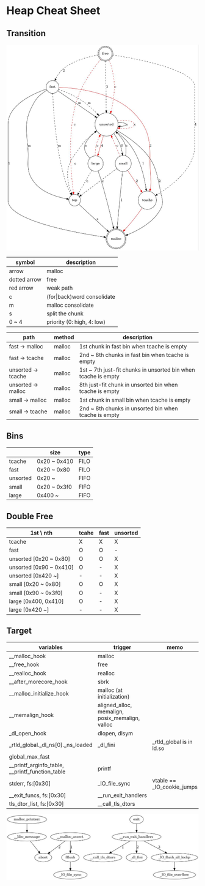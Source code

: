 # Heap Cheat Sheet

## Transition
![heap_trans](./heap_trans.jpg)

| symbol       | description                 |
| ------------ | --------------------------- |
| arrow        | malloc                      |
| dotted arrow | free                        |
| red arrow    | weak path                   |
| c            | (for\|back)word consolidate |
| m            | malloc consolidate          |
| s            | split the chunk             |
| 0 ~ 4        | priority (0: high, 4: low)  |

| path                   | method | description                                                    |
| ---------------------- | ------ | -------------------------------------------------------------- |
| fast &rarr; malloc     | malloc | 1st chunk in fast bin when tcache is empty                     |
| fast &rarr; tcache     | malloc | 2nd ~ 8th chunks in fast bin when tcache is empty              |
| unsorted &rarr; tcache | malloc | 1st ~ 7th just-fit chunks in unsorted bin when tcache is empty |
| unsorted &rarr; malloc | malloc | 8th just-fit chunk in unsorted bin when tcache is empty        |
| small &rarr; malloc    | malloc | 1st chunk in small bin when tcache is empty                    |
| small &rarr; tcache    | malloc | 2nd ~ 8th chunks in unsorted bin when tcache is empty          |

## Bins
|          | size         | type |
| -------- | ------------ | ---- |
| tcache   | 0x20 ~ 0x410 | FILO |
| fast     | 0x20 ~ 0x80  | FILO |
| unsorted | 0x20 ~       | FIFO |
| small    | 0x20 ~ 0x3f0 | FIFO |
| large    | 0x400 ~      | FIFO |

## Double Free
| 1st \ nth               | tcahe | fast | unsorted |
| ----------------------- | ----- | ---- | -------- |
| tcache                  | X     | X    | X        |
| fast                    | O     | O    | -        |
| unsorted [0x20 ~ 0x80]  | O     | O    | X        |
| unsorted [0x90 ~ 0x410] | O     | -    | X        |
| unsorted [0x420 ~]      | -     | -    | X        |
| small [0x20 ~ 0x80]     | O     | O    | X        |
| small [0x90 ~ 0x3f0]    | O     | -    | X        |
| large [0x400, 0x410]    | O     | -    | X        |
| large [0x420 ~]         | -     | -    | X        |

## Target
| variables                                       | trigger                                         | memo                       |
| ----------------------------------------------- | ----------------------------------------------- | -------------------------- |
| __malloc_hook                                   | malloc                                          |                            |
| __free_hook                                     | free                                            |                            |
| __realloc_hook                                  | realloc                                         |                            |
| __after_morecore_hook                           | sbrk                                            |                            |
| __malloc_initialize_hook                        | malloc (at initialization)                      |                            |
| __memalign_hook                                 | aligned_alloc, memalign, posix_memalign, valloc |                            |
| _dl_open_hook                                   | dlopen, dlsym                                   |                            |
| _rtld_global._dl_ns[0]._ns_loaded               | _dl_fini                                        | _rtld_global is in ld.so   |
| global_max_fast                                 |                                                 |                            |
| __printf_arginfo_table, __printf_function_table | printf                                          |                            |
| stderr, fs:[0x30]                               | _IO_file_sync                                   | vtable == _IO_cookie_jumps |
| __exit_funcs, fs:[0x30]                         | __run_exit_handlers                             |                            |
| tls_dtor_list, fs:[0x30]                        | __call_tls_dtors                                |                            |

![terminate](./terminate.jpg)
